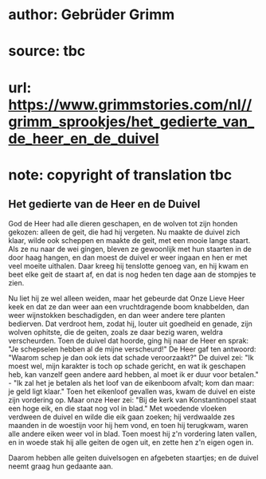 # author: Gebrüder Grimm
# source: tbc
# url: https://www.grimmstories.com/nl//grimm_sprookjes/het_gedierte_van_de_heer_en_de_duivel
# note: copyright of translation tbc

## Het gedierte van de Heer en de Duivel 

God de Heer had alle dieren geschapen, en de wolven tot zijn honden
gekozen: alleen de geit, die had hij vergeten. Nu maakte de duivel zich
klaar, wilde ook scheppen en maakte de geit, met een mooie lange staart.
Als ze nu naar de wei gingen, bleven ze gewoonlijk met hun staarten in
de door haag hangen, en dan moest de duivel er weer ingaan en hen er met
veel moeite uithalen. Daar kreeg hij tenslotte genoeg van, en hij kwam
en beet elke geit de staart af, en dat is nog heden ten dage aan de
stompjes te zien.

Nu liet hij ze wel alleen weiden, maar het gebeurde dat Onze Lieve Heer
keek en dat ze dan weer aan een vruchtdragende boom knabbelden, dan weer
wijnstokken beschadigden, en dan weer andere tere planten bedierven. Dat
verdroot hem, zodat hij, louter uit goedheid en genade, zijn wolven
ophitste, die de geiten, zoals ze daar bezig waren, weldra verscheurden.
Toen de duivel dat hoorde, ging hij naar de Heer en sprak: "Je
schepselen hebben al de mijne verscheurd!" De Heer gaf ten antwoord:
"Waarom schep je dan ook iets dat schade veroorzaakt?" De duivel zei:
"Ik moest wel, mijn karakter is toch op schade gericht, en wat ik
geschapen heb, kan vanzelf geen andere aard hebben, al moet ik er duur
voor betalen." - "Ik zal het je betalen als het loof van de eikenboom
afvalt; kom dan maar: je geld ligt klaar." Toen het eikenloof gevallen
was, kwam de duivel en eiste zijn vordering op. Maar onze Heer zei:
"Bij de kerk van Konstantinopel staat een hoge eik, en die staat nog
vol in blad." Met woedende vloeken verdween de duivel en wilde die eik
gaan zoeken; hij verdwaalde zes maanden in de woestijn voor hij hem
vond, en toen hij terugkwam, waren alle andere eiken weer vol in blad.
Toen moest hij z'n vordering laten vallen, en in woede stak hij alle
geiten de ogen uit, en zette hen z'n eigen ogen in.

Daarom hebben alle geiten duivelsogen en afgebeten staartjes; en de
duivel neemt graag hun gedaante aan.
